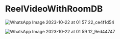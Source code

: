 # ReelVideoWithRoomDB


 ![WhatsApp Image 2023-10-22 at 01 57 22_ce4f1d54](https://github.com/aslamrathore9/ReelVideoWithRoomDB/assets/63500912/22372e3c-08c6-4a7b-aeeb-3d5b14d06887)



![WhatsApp Image 2023-10-22 at 01 59 12_9ed44747](https://github.com/aslamrathore9/ReelVideoWithRoomDB/assets/63500912/8ea0bef3-79b2-4dbc-b648-710f67834947)
